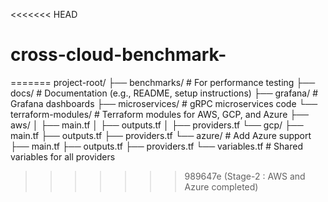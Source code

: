 <<<<<<< HEAD
# cross-cloud-benchmark-
=======
project-root/
├── benchmarks/          # For performance testing
├── docs/                # Documentation (e.g., README, setup instructions)
├── grafana/             # Grafana dashboards
├── microservices/       # gRPC microservices code
└── terraform-modules/   # Terraform modules for AWS, GCP, and Azure
    ├── aws/
    │   ├── main.tf
    │   ├── outputs.tf
    │   ├── providers.tf
    └── gcp/
        ├── main.tf
        ├── outputs.tf
        ├── providers.tf
    └── azure/           # Add Azure support
        ├── main.tf
        ├── outputs.tf
        ├── providers.tf
    └── variables.tf     # Shared variables for all providers
>>>>>>> 989647e (Stage-2 : AWS and Azure completed)
